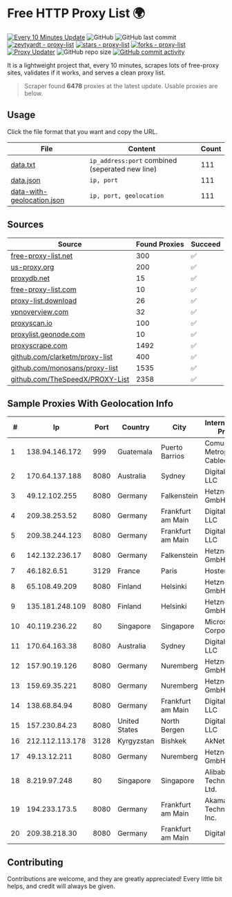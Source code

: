 
# Free HTTP Proxy List 🌍

[![Every 10 Minutes Update](https://github.com/mertguvencli/http-proxy-list/actions/workflows/main.yml/badge.svg?branch=main)](https://github.com/mertguvencli/http-proxy-list/actions/workflows/main.yml)
![GitHub](https://img.shields.io/github/license/mertguvencli/http-proxy-list)
![GitHub last commit](https://img.shields.io/github/last-commit/mertguvencli/http-proxy-list)
[![zevtyardt - proxy-list](https://img.shields.io/static/v1?label=zevtyardt&message=proxy-list&color=blue&logo=github)](https://github.com/zevtyardt/proxy-list "Go to GitHub repo")
[![stars - proxy-list](https://img.shields.io/github/stars/zevtyardt/proxy-list?style=social)](https://github.com/zevtyardt/proxy-list)
[![forks - proxy-list](https://img.shields.io/github/forks/zevtyardt/proxy-list?style=social)](https://github.com/zevtyardt/proxy-list)
[![Proxy Updater](https://github.com/zevtyardt/proxy-list/workflows/Proxy%20Updater/badge.svg)](https://github.com/zevtyardt/proxy-list/actions?query=workflow:"Proxy+Updater")
![GitHub repo size](https://img.shields.io/github/repo-size/zevtyardt/proxy-list)
[![GitHub commit activity](https://img.shields.io/github/commit-activity/m/zevtyardt/proxy-list?logo=commits)](https://github.com/zevtyardt/proxy-list/commits/main)

It is a lightweight project that, every 10 minutes, scrapes lots of free-proxy sites, validates if it works, and serves a clean proxy list.

> Scraper found **6478** proxies at the latest update. Usable proxies are below.

## Usage

Click the file format that you want and copy the URL.

|File|Content|Count|
|----|-------|-----|
|[data.txt](https://raw.githubusercontent.com/mertguvencli/http-proxy-list/main/proxy-list/data.txt)|`ip_address:port` combined (seperated new line)|111|
|[data.json](https://raw.githubusercontent.com/mertguvencli/http-proxy-list/main/proxy-list/data.json)|`ip, port`|111|
|[data-with-geolocation.json](https://raw.githubusercontent.com/mertguvencli/http-proxy-list/main/proxy-list/data-with-geolocation.json)|`ip, port, geolocation`|111|

## Sources

|Source|Found Proxies|Succeed|
|------|-------------|-------|
|[free-proxy-list.net](https://free-proxy-list.net)|300|✅|
|[us-proxy.org](https://www.us-proxy.org)|200|✅|
|[proxydb.net](http://proxydb.net)|15|✅|
|[free-proxy-list.com](https://free-proxy-list.com/?page=&port=&type%5B%5D=http&type%5B%5D=https&up_time=0&search=Search)|10|✅|
|[proxy-list.download](https://www.proxy-list.download/HTTP)|26|✅|
|[vpnoverview.com](https://vpnoverview.com/privacy/anonymous-browsing/free-proxy-servers)|32|✅|
|[proxyscan.io](https://www.proxyscan.io)|100|✅|
|[proxylist.geonode.com](https://proxylist.geonode.com/api/proxy-list?limit=300&page=1&sort_by=lastChecked&sort_type=desc&protocols=http,https)|10|✅|
|[proxyscrape.com](https://api.proxyscrape.com/v2/?request=displayproxies&protocol=http&timeout=10000&country=all&ssl=all&anonymity=all)|1492|✅|
|[github.com/clarketm/proxy-list](https://raw.githubusercontent.com/clarketm/proxy-list/master/proxy-list-raw.txt)|400|✅|
|[github.com/monosans/proxy-list](https://raw.githubusercontent.com/monosans/proxy-list/main/proxies/http.txt)|1535|✅|
|[github.com/TheSpeedX/PROXY-List](https://raw.githubusercontent.com/TheSpeedX/PROXY-List/master/http.txt)|2358|✅|


## Sample Proxies With Geolocation Info

|#|Ip|Port|Country|City|Internet Service Provider|
|-|--|----|-------|----|-------------------------|
|1|138.94.146.172|999|Guatemala|Puerto Barrios|Comunicaciones Metropolitanas Cablecolor|
|2|170.64.137.188|8080|Australia|Sydney|DigitalOcean, LLC|
|3|49.12.102.255|8080|Germany|Falkenstein|Hetzner Online GmbH|
|4|209.38.253.52|8080|Germany|Frankfurt am Main|DigitalOcean, LLC|
|5|209.38.244.123|8080|Germany|Frankfurt am Main|DigitalOcean, LLC|
|6|142.132.236.17|8080|Germany|Falkenstein|Hetzner Online GmbH|
|7|46.182.6.51|3129|France|Paris|Hosteur SAS|
|8|65.108.49.209|8080|Finland|Helsinki|Hetzner Online GmbH|
|9|135.181.248.109|8080|Finland|Helsinki|Hetzner Online GmbH|
|10|40.119.236.22|80|Singapore|Singapore|Microsoft Corporation|
|11|170.64.163.38|8080|Australia|Sydney|DigitalOcean, LLC|
|12|157.90.19.126|8080|Germany|Nuremberg|Hetzner Online GmbH|
|13|159.69.35.221|8080|Germany|Nuremberg|Hetzner Online GmbH|
|14|138.68.84.94|8080|Germany|Frankfurt am Main|DigitalOcean, LLC|
|15|157.230.84.23|8080|United States|North Bergen|DigitalOcean, LLC|
|16|212.112.113.178|3128|Kyrgyzstan|Bishkek|AkNet|
|17|49.13.12.211|8080|Germany|Nuremberg|Hetzner Online GmbH|
|18|8.219.97.248|80|Singapore|Singapore|Alibaba (US) Technology Co., Ltd.|
|19|194.233.173.5|8080|Germany|Frankfurt am Main|Akamai Technologies, Inc.|
|20|209.38.218.30|8080|Germany|Frankfurt am Main|DigitalOcean|



## Contributing

Contributions are welcome, and they are greatly appreciated! Every
little bit helps, and credit will always be given.

